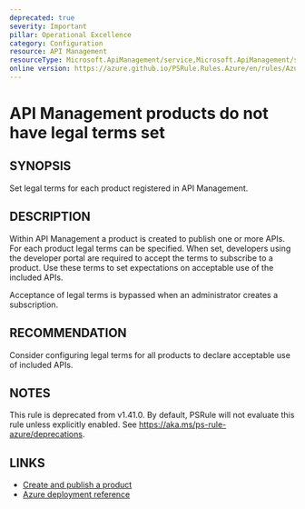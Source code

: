 ```yaml
---
deprecated: true
severity: Important
pillar: Operational Excellence
category: Configuration
resource: API Management
resourceType: Microsoft.ApiManagement/service,Microsoft.ApiManagement/service/products
online version: https://azure.github.io/PSRule.Rules.Azure/en/rules/Azure.APIM.ProductTerms/
---
```


# API Management products do not have legal terms set

## SYNOPSIS

Set legal terms for each product registered in API Management.

## DESCRIPTION

Within API Management a product is created to publish one or more APIs.
For each product legal terms can be specified.
When set, developers using the developer portal are required to accept the terms to subscribe to a product.
Use these terms to set expectations on acceptable use of the included APIs.

Acceptance of legal terms is bypassed when an administrator creates a subscription.

## RECOMMENDATION

Consider configuring legal terms for all products to declare acceptable use of included APIs.

## NOTES

This rule is deprecated from v1.41.0.
By default, PSRule will not evaluate this rule unless explicitly enabled.
See https://aka.ms/ps-rule-azure/deprecations.

## LINKS

- [Create and publish a product](https://learn.microsoft.com/azure/api-management/api-management-howto-add-products)
- [Azure deployment reference](https://learn.microsoft.com/azure/templates/microsoft.apimanagement/service/products#ProductContractProperties)
